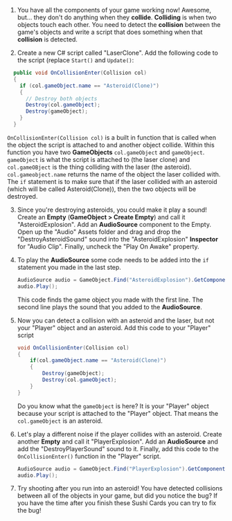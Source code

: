 1. You have all the components of your game working now! Awesome, but... they don't do anything when they **collide**. **Colliding** is when two objects touch each other. You need to detect the **collision** between the game's objects and write a script that does something when that **collision** is detected.

2. Create a new C# script called "LaserClone". Add the following code to the script (replace `Start()` and `Update()`:

  ```csharp
    public void OnCollisionEnter(Collision col)
    {
      if (col.gameObject.name == "Asteroid(Clone)")
      {
        // Destroy both objects
        Destroy(col.gameObject);
        Destroy(gameObject);
      }
    }
  ```
  
  `OnCollisionEnter(Collision col)` is a built in function that is called when the object the script is attached to and another object collide. Within this function you have two **GameObjects** `col.gameObject` and `gameObject`. `gameObject` is what the script is attached to (the laser clone) and `col.gameOBject` is the thing colliding with the laser (the asteroid). `col.gameobject.name` returns the name of the object the laser collided with. The `if` statement is to make sure that if the laser collided with an asteroid (which will be called Asteroid(Clone)), then the two objects will be destroyed. 
  
3. Since you're destroying asteroids, you could make it play a sound! Create an **Empty** (**GameObject > Create Empty**) and call it "AsteroidExplosion". Add an **AudioSource** component to the Empty. Open up the "Audio" Assets folder and drag and drop the "DestroyAsteroidSound" sound into the "AsteroidExplosion" **Inspector** for "Audio Clip". Finally, uncheck the "Play On Awake" property. 

4. To play the **AudioSource** some code needs to be added into the `if` statement you made in the last step.

    ```csharp
    AudioSource audio = GameObject.Find("AsteroidExplosion").GetComponent<AudioSource>();
    audio.Play();
    ```
    
    This code finds the game object you made with the first line. The second line plays the sound that you added to the **AudioSource**.
    
5. Now you can detect a collision with an asteroid and the laser, but not your "Player" object and an asteroid. Add this code to your "Player" script

    ```csharp
    void OnCollisionEnter(Collision col)
    {
        if(col.gameObject.name == "Asteroid(Clone)")
        {
            Destroy(gameObject);
            Destroy(col.gameObject);
        }
    }
    ```
    Do you know what the `gameObject` is here? It is your "Player" object because your script is attached to the "Player" object. That means the `col.gameObject` is an asteroid.
    
6. Let's play a different noise if the player collides with an asteroid. Create another **Empty** and call it "PlayerExplosion". Add an **AudioSource** and add the "DestroyPlayerSound" sound to it. Finally, add this code to the `OnCollisionEnter()` function in the "Player" script.

    ```csharp
    AudioSource audio = GameObject.Find("PlayerExplosion").GetComponent<AudioSource>();
    audio.Play();
    ```
   
7. Try shooting after you run into an asteroid! 
You have detected collisions between all of the objects in your game, but did you notice the bug? If you have the time after you finish these Sushi Cards you can try to fix the bug!

    
    